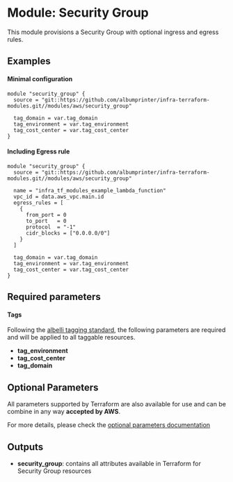 # Module: Security Group

This module provisions a Security Group with optional ingress and egress rules.

## Examples 

#### Minimal configuration
```
module "security_group" {
  source = "git::https://github.com/albumprinter/infra-terraform-modules.git//modules/aws/security_group"  

  tag_domain = var.tag_domain
  tag_environment = var.tag_environment
  tag_cost_center = var.tag_cost_center
}
```

#### Including Egress rule
```
module "security_group" {
  source = "git::https://github.com/albumprinter/infra-terraform-modules.git//modules/aws/security_group"  

  name = "infra_tf_modules_example_lambda_function"
  vpc_id = data.aws_vpc.main.id
  egress_rules = [
    {
      from_port = 0
      to_port   = 0
      protocol  = "-1"
      cidr_blocks = ["0.0.0.0/0"]
    }
  ]

  tag_domain = var.tag_domain
  tag_environment = var.tag_environment
  tag_cost_center = var.tag_cost_center
}
```

## Required parameters

#### Tags
Following the [albelli tagging standard](https://wiki.albelli.net/wiki/Albelli_AWS_Tagging_standards), the following parameters are required and will be applied to all taggable resources.

* **tag_environment**
* **tag_cost_center**
* **tag_domain**

## Optional Parameters

All parameters supported by Terraform are also available for use and can be combine in any way **accepted by AWS**.

For more details, please check the [optional parameters documentation](docs/optional_parameters.md)

## Outputs

* **security_group**: contains all attributes available in Terraform for Security Group resources